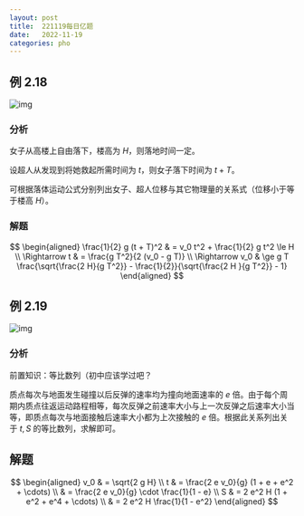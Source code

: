 ```yaml
---
layout: post
title:  221119每日亿题
date:   2022-11-19
categories: pho
---
```

## 例 2.18

![img](https://gitee.com/Lyccrius/asset/raw/main/pho/221119-2.18.jpg)

### 分析

女子从高楼上自由落下，楼高为 $H$，则落地时间一定。

设超人从发现到将她救起所需时间为 $t$，则女子落下时间为 $t + T$。

可根据落体运动公式分别列出女子、超人位移与其它物理量的关系式（位移小于等于楼高 $H$）。

### 解题

$$
\begin{aligned}
	\frac{1}{2} g (t + T)^2 & = v_0 t^2 + \frac{1}{2} g t^2 \le H \\
	\Rightarrow t & = \frac{g T^2}{2 (v_0 - g T)} \\
	\Rightarrow v_0 & \ge g T \frac{\sqrt{\frac{2 H}{g T^2}} - \frac{1}{2}}{\sqrt{\frac{2 H }{g T^2}} - 1}
\end{aligned}
$$

## 例 2.19

![img](https://gitee.com/Lyccrius/asset/raw/main/pho/221119-2.19.jpg)

### 分析

前置知识：等比数列（初中应该学过吧？

质点每次与地面发生碰撞以后反弹的速率均为撞向地面速率的 $e$ 倍。由于每个周期内质点往返运动路程相等，每次反弹之前速率大小与上一次反弹之后速率大小当等，即质点每次与地面接触后速率大小都为上次接触的 $e$ 倍。根据此关系列出关于 $t, S$ 的等比数列，求解即可。


## 解题

$$
\begin{aligned}
	v_0 & = \sqrt{2 g H} \\
	t & = \frac{2 e v_0}{g} (1 + e + e^2 + \cdots) \\
	& = \frac{2 e v_0}{g} \cdot \frac{1}{1 - e} \\
	S & = 2 e^2 H (1 + e^2 + e^4 + \cdots) \\
	& = 2 e^2 H \frac{1}{1 - e^2}
\end{aligned}
$$

